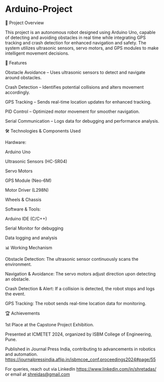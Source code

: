 # Arduino-Project
📌 Project Overview

This project is an autonomous robot designed using Arduino Uno, capable of detecting and avoiding obstacles in real time while integrating GPS tracking and crash detection for enhanced navigation and safety. The system utilizes ultrasonic sensors, servo motors, and GPS modules to make intelligent movement decisions.

🚀 Features

Obstacle Avoidance – Uses ultrasonic sensors to detect and navigate around obstacles.

Crash Detection – Identifies potential collisions and alters movement accordingly.

GPS Tracking – Sends real-time location updates for enhanced tracking.

PID Control – Optimized motor movement for smoother navigation.

Serial Communication – Logs data for debugging and performance analysis.

🛠️ Technologies & Components Used

Hardware:

Arduino Uno

Ultrasonic Sensors (HC-SR04)

Servo Motors

GPS Module (Neo-6M)

Motor Driver (L298N)

Wheels & Chassis

Software & Tools:

Arduino IDE (C/C++)

Serial Monitor for debugging

Data logging and analysis

📊 Working Mechanism

Obstacle Detection: The ultrasonic sensor continuously scans the environment.

Navigation & Avoidance: The servo motors adjust direction upon detecting an obstacle.

Crash Detection & Alert: If a collision is detected, the robot stops and logs the event.

GPS Tracking: The robot sends real-time location data for monitoring.

🏆 Achievements

1st Place at the Capstone Project Exhibition.

Presented at ICMETET 2024, organized by ISBM College of Engineering, Pune.

Published in Journal Press India, contributing to advancements in robotics and automation.
https://journalpressindia.aflip.in/isbmcoe_conf.proceedings2024#page/55

For queries, reach out via LinkedIn  https://www.linkedin.com/in/shretadas/ or email at shreidas@gmail.com
